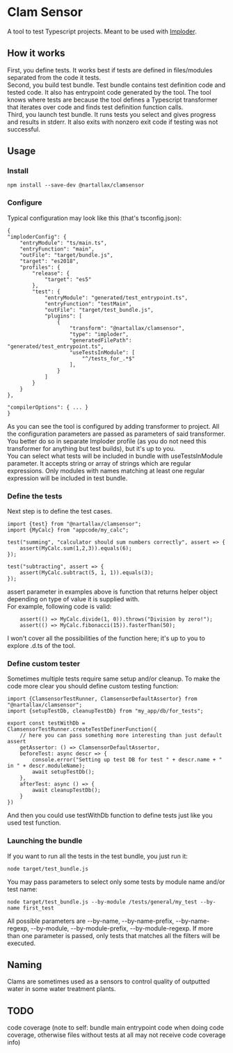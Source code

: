 # Clam Sensor

A tool to test Typescript projects. Meant to be used with [Imploder](https://github.com/nartallax/imploder "Imploder").

## How it works

First, you define tests. It works best if tests are defined in files/modules separated from the code it tests.  
Second, you build test bundle. Test bundle contains test definition code and tested code. It also has entrypoint code generated by the tool. The tool knows where tests are because the tool defines a Typescript transformer that iterates over code and finds test definition function calls.  
Third, you launch test bundle. It runs tests you select and gives progress and results in stderr. It also exits with nonzero exit code if testing was not successful.  

## Usage

### Install  

    npm install --save-dev @nartallax/clamsensor

### Configure

Typical configuration may look like this (that's tsconfig.json):

    {
    "imploderConfig": {
        "entryModule": "ts/main.ts",
        "entryFunction": "main",
        "outFile": "target/bundle.js",
        "target": "es2018",
        "profiles": {
            "release": {
                "target": "es5"
            },
            "test": {
                "entryModule": "generated/test_entrypoint.ts",
                "entryFunction": "testMain",
                "outFile": "target/test_bundle.js",
                "plugins": [
                    {
                        "transform": "@nartallax/clamsensor",
                        "type": "imploder",
                        "generatedFilePath": "generated/test_entrypoint.ts",
                        "useTestsInModule": [
                            "^/tests_for_.*$"
                        ],
                    }
                ]
            }
        }
    },

    "compilerOptions": { ... }
    }

As you can see the tool is configured by adding transformer to project. All the configuration parameters are passed as parameters of said transformer.  
You better do so in separate Imploder profile (as you do not need this transformer for anything but test builds), but it's up to you.  
You can select what tests will be included in bundle with useTestsInModule parameter. It accepts string or array of strings which are regular expressions. Only modules with names matching at least one regular expression will be included in test bundle.  

### Define the tests

Next step is to define the test cases.

    import {test} from "@nartallax/clamsensor";
    import {MyCalc} from "appcode/my_calc";

    test("summing", "calculator should sum numbers correctly", assert => {
        assert(MyCalc.sum(1,2,3)).equals(6);
    });

    test("subtracting", assert => {
        assert(MyCalc.subtract(5, 1, 1)).equals(3);
    });

assert parameter in examples above is function that returns helper object depending on type of value it is supplied with.  
For example, following code is valid:

        assert(() => MyCalc.divide(1, 0)).throws("Division by zero!");
        assert(() => MyCalc.fibonacci(15)).fasterThan(50);

I won't cover all the possibilities of the function here; it's up to you to explore .d.ts of the tool.  

### Define custom tester

Sometimes multiple tests require same setup and/or cleanup. To make the code more clear you should define custom testing function:  

    import {ClamsensorTestRunner, ClamsensorDefaultAssertor} from "@nartallax/clamsensor";
    import {setupTestDb, cleanupTestDb} from "my_app/db/for_tests";

    export const testWithDb = ClamsensorTestRunner.createTestDefinerFunction({
        // here you can pass something more interesting than just default assert
        getAssertor: () => ClamsensorDefaultAssertor,
        beforeTest: async descr => {
            console.error("Setting up test DB for test " + descr.name + " in " + descr.moduleName);
            await setupTestDb();
        },
        afterTest: async () => {
            await cleanupTestDb();
        }
    })

And then you could use testWithDb function to define tests just like you used test function.  

### Launching the bundle

If you want to run all the tests in the test bundle, you just run it:

    node target/test_bundle.js

You may pass parameters to select only some tests by module name and/or test name:

    node target/test_bundle.js --by-module /tests/general/my_test --by-name first_test

All possible parameters are --by-name, --by-name-prefix, --by-name-regexp, --by-module, --by-module-prefix, --by-module-regexp. If more than one parameter is passed, only tests that matches all the filters will be executed.  

## Naming

Clams are sometimes used as a sensors to control quality of outputted water in some water treatment plants.  

## TODO  

code coverage (note to self: bundle main entrypoint code when doing code coverage, otherwise files without tests at all may not receive code coverage info)  
